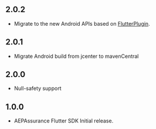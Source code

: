## 2.0.2

* Migrate to the new Android APIs based on [FlutterPlugin](https://api.flutter.dev/javadoc/io/flutter/embedding/engine/plugins/FlutterPlugin.html).

## 2.0.1

* Migrate Android build from jcenter to mavenCentral

## 2.0.0

* Null-safety support

## 1.0.0

* AEPAssurance Flutter SDK Initial release.
